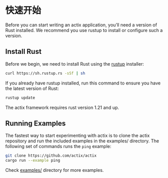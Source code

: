 # 快速开始

Before you can start writing an actix application, you’ll need a version of Rust installed.
We recommend you use rustup to install or configure such a version.

## Install Rust

Before we begin, we need to install Rust using the [rustup](https://www.rustup.rs/) installer:

```bash
curl https://sh.rustup.rs -sSf | sh
```

If you already have rustup installed, run this command to ensure you have the latest version of Rust:

```bash
rustup update
```

The actix framework requires rust version 1.21 and up.

## Running Examples

The fastest way to start experimenting with actix is to clone the actix repository
and run the included examples in the examples/ directory. The following set of
commands runs the `ping` example:

```bash
git clone https://github.com/actix/actix
cargo run --example ping
```

Check [examples/](https://github.com/actix/actix/tree/master/examples) directory for more examples.
